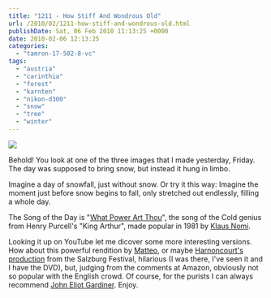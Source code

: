 ```yaml
---
title: "1211 - How Stiff And Wondrous Old"
url: /2010/02/1211-how-stiff-and-wondrous-old.html
publishDate: Sat, 06 Feb 2010 11:13:25 +0000
date: 2010-02-06 12:13:25
categories: 
  - "tamron-17-502-8-vc"
tags: 
  - "austria"
  - "carinthia"
  - "forest"
  - "karnten"
  - "nikon-d300"
  - "snow"
  - "tree"
  - "winter"
---
```

<a target="_blank" href="https://d25zfm9zpd7gm5.cloudfront.net/1200x1200/2010/20100205_093846_ps.jpg"><img src="https://d25zfm9zpd7gm5.cloudfront.net/0600x0600/2010/20100205_093846_ps.jpg" /></a>

Behold! You look at one of the three images that I made yesterday, Friday. The day was supposed to bring snow, but instead it hung in limbo.

 Imagine a day of snowfall, just without snow. Or try it this way: Imagine the moment just before snow begins to fall, only stretched out endlessly, filling a whole day.

 The Song of the Day is "<a target="_blank"  href="http://www.lyricsmode.com/lyrics/k/klaus_nomi/cold_song.html">What Power Art Thou</a>", the song of the Cold genius from Henry Purcell's "King Arthur", made popular in 1981 by <a target="_blank" href="http://www.youtube.com/watch?v=t7WehY5vTl4">Klaus Nomi</a>. 

Looking it up on YouTube let me dicover some more interesting versions. How about this powerful rendition by <a target="_blank" href="http://www.youtube.com/watch?v=FGDLZjUTQeU&feature=related">Matteo</a>, or maybe <a target="_blank" href="http://www.youtube.com/watch?v=p9idBoj2sIs">Harnoncourt's production</a> from the Salzburg Festival, hilarious (I was there, I've seen it and I have the DVD), but, judging from the comments at Amazon, obviously not so popular with the English crowd. Of course, for the purists I can always recommend <a target="_blank" href="http://www.youtube.com/watch?v=4jV56b_u4H8">John Eliot Gardiner</a>. Enjoy.


